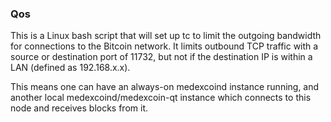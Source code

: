### Qos ###

This is a Linux bash script that will set up tc to limit the outgoing bandwidth for connections to the Bitcoin network. It limits outbound TCP traffic with a source or destination port of 11732, but not if the destination IP is within a LAN (defined as 192.168.x.x).

This means one can have an always-on medexcoind instance running, and another local medexcoind/medexcoin-qt instance which connects to this node and receives blocks from it.
